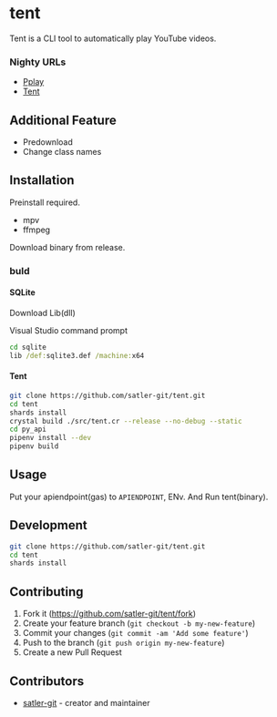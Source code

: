 # tent

Tent is a CLI tool to automatically play YouTube videos.

### Nighty URLs

- [Pplay](https://nightly.link/satler-git/tent/workflows/buildpy.yaml/master/Pplay.zip)
- [Tent](https://nightly.link/satler-git/tent/workflows/buildcr.yaml/master/Tent.zip)

## Additional Feature

- Predownload
- Change class names

## Installation

Preinstall required.

- mpv
- ffmpeg

Download binary from release.

### buld

#### SQLite

Download Lib(dll)

Visual Studio command prompt
```cmd
cd sqlite
lib /def:sqlite3.def /machine:x64
```

#### Tent

```bash
git clone https://github.com/satler-git/tent.git
cd tent
shards install
crystal build ./src/tent.cr --release --no-debug --static
cd py_api
pipenv install --dev
pipenv build
```

## Usage

Put your apiendpoint(gas) to `APIENDPOINT`, ENv.
And Run tent(binary).

## Development

```bash
git clone https://github.com/satler-git/tent.git
cd tent
shards install
```

## Contributing

1. Fork it (<https://github.com/satler-git/tent/fork>)
2. Create your feature branch (`git checkout -b my-new-feature`)
3. Commit your changes (`git commit -am 'Add some feature'`)
4. Push to the branch (`git push origin my-new-feature`)
5. Create a new Pull Request

## Contributors

- [satler-git](https://github.com/satler-git) - creator and maintainer
